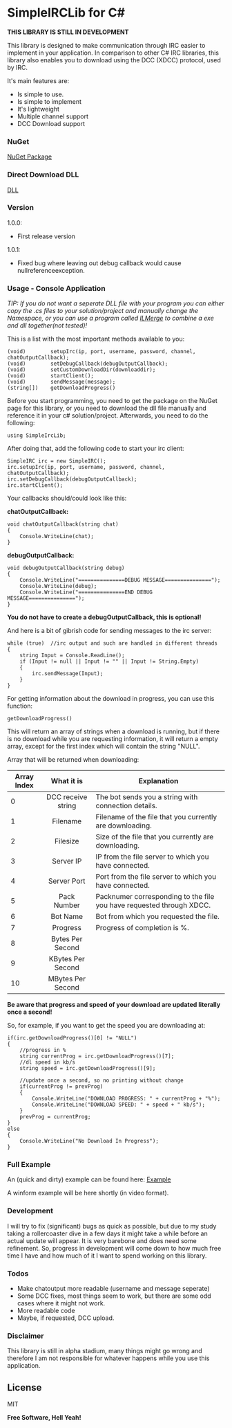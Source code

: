 # SimpleIRCLib for C#
**THIS LIBRARY IS STILL IN DEVELOPMENT**

This library is designed to make communication through IRC easier to implement in your application. In comparison to other C# IRC libraries, this library also enables you to download using the DCC (XDCC) protocol, used by IRC. 

It's main features are:

  - Is simple to use.
  - Is simple to implement
  - It's lightweight
  - Multiple channel support
  - DCC Download support

### NuGet
[NuGet Package](https://www.nuget.org/packages/SimpleIRCLib/1.0.0)

### Direct Download DLL
[DLL](https://github.com/EldinZenderink/SimpleIRCLib/raw/master/SimpleIRCLib/bin/Debug/SimpleIRCLib.dll)

### Version
1.0.0:
- First release version

1.0.1:
- Fixed bug where leaving out debug callback would cause nullreferenceexception. 
### Usage - Console Application

*TIP: If you do not want a seperate DLL file with your program you can either copy the .cs files to your solution/project and manually change the Namespace, or you can use a program called [ILMerge](https://www.microsoft.com/en-us/download/details.aspx?id=17630) to combine a exe and dll together(not tested)!*

This is a list with the most important methods available to you:

    (void)        setupIrc(ip, port, username, password, channel, chatOutputCallback);
    (void)        setDebugCallback(debugOutputCallback);
    (void)        setCustomDownloadDir(downloaddir);    
    (void)        startClient();
    (void)        sendMessage(message);
    (string[])    getDownloadProgress() 


Before you start programming, you need to get the package on the NuGet page for this library, or you need to download the dll file manually and reference it in your c# solution/project. Afterwards, you need to do the following:

`using SimpleIrcLib;`

After doing that, add the following code to start your irc client:

    SimpleIRC irc = new SimpleIRC();
    irc.setupIrc(ip, port, username, password, channel, chatOutputCallback);
    irc.setDebugCallback(debugOutputCallback);
    irc.startClient();
    
Your callbacks should/could look like this:

**chatOutputCallback:**

    void chatOutputCallback(string chat)
    {
        Console.WriteLine(chat);
    }


**debugOutputCallback:**

    void debugOutputCallback(string debug)
    {
        Console.WriteLine("===============DEBUG MESSAGE===============");
        Console.WriteLine(debug);
        Console.WriteLine("===============END DEBUG MESSAGE===============");
    }
    
**You do not have to create a debugOutputCallback, this is optional!**

And here is a bit of gibrish code for sending messages to the irc server:
    
    while (true)  //irc output and such are handled in different threads
    {
        string Input = Console.ReadLine();
        if (Input != null || Input != "" || Input != String.Empty)
        {
            irc.sendMessage(Input);
        }
    }


For getting information about the download in progress, you can use this function:

`getDownloadProgress()`

This will return an array of strings when a download is running, but if there is no download while you are requesting information, it will return a empty array, except for the first index which will contain the string "NULL".

Array that will be returned when downloading:

| Array Index   | What it is    | Explanation |
| ------------- |:-------------:| ----- |
| 0             | DCC receive string     | The bot sends you a string with connection details.|
| 1             | Filename               | Filename of the file that you currently are downloading. |
| 2             | Filesize               | Size of the file that you currently  are downloading.|
| 3             | Server IP              | IP from the file server to which you have connected. |
| 4             | Server Port            | Port from the file server to which you have connected. |
| 5             | Pack Number            | Packnumer corresponding to the file you have requested through XDCC.|
| 6             | Bot Name               | Bot from which you requested the file. |
| 7             | Progress               | Progress of completion is %.  |
| 8             | Bytes Per Second       | |
| 9             | KBytes Per Second      | |
| 10            | MBytes Per Second      | |

**Be aware that progress and speed of your download are updated literally once a second!**

So, for example, if you want to get the speed you are downloading at:

    if(irc.getDownloadProgress()[0] != "NULL")
    {
        //progress in %
        string currentProg = irc.getDownloadProgress()[7];
        //dl speed in kb/s
        string speed = irc.getDownloadProgress()[9]; 
        
        //update once a second, so no printing without change
        if(currentProg != prevProg) 
        {
            Console.WriteLine("DOWNLOAD PROGRESS: " + currentProg + "%");
            Console.WriteLine("DOWNLOAD SPEED: " + speed + " kb/s");
        }
        prevProg = currentProg;
    } 
    else 
    {
        Console.WriteLine("No Download In Progress");
    }


### Full Example
An (quick and dirty) example can be found here: 
[Example](https://github.com/EldinZenderink/SimpleIRCLib/blob/master/IrcLibTest/Program.cs)

A winform example will be here shortly (in video format).

### Development
I will try to fix (significant) bugs as quick as possible, but due to my study taking a rollercoaster dive in a few days it might take a while before an actual update will appear. It is very barebone and does need some refinement. So, progress in development will come down to how much free time I have and how much of it I want to spend working on this library.

### Todos

- Make chatoutput more readable (username and message seperate)
- Some DCC fixes, most things seem to work, but there are some odd cases where it might not work.
- More readable code
- Maybe, if requested, DCC upload. 


### Disclaimer
This library is still in alpha stadium, many things might go wrong and therefore I am not 
responsible for whatever happens while you use this application.

License
----

MIT


**Free Software, Hell Yeah!**

